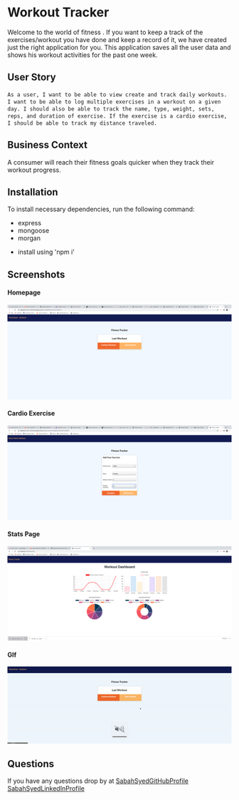 #  Workout Tracker

Welcome to the world of fitness . If you want to keep a track of the exercises/workout you have done and keep a record of it, we have created just the right application for you. This application saves all the user data and shows his workout activities for the past one week.

## User Story

    As a user, I want to be able to view create and track daily workouts. I want to be able to log multiple exercises in a workout on a given day. I should also be able to track the name, type, weight, sets, reps, and duration of exercise. If the exercise is a cardio exercise, I should be able to track my distance traveled.

## Business Context

A consumer will reach their fitness goals quicker when they track their workout progress.

## Installation 
  To install necessary dependencies, run the following command:

* express 
* mongoose 
* morgan 
- install using 'npm i'

## Screenshots


#### Homepage
![HomePage](https://github.com/sabahsyed/WorkoutTracker/blob/master/Screen%20Shot%202020-07-02%20at%201.30.05%20AM.png)

#### Cardio Exercise
![CardioExercise](https://github.com/sabahsyed/WorkoutTracker/blob/master/Screen%20Shot%202020-07-02%20at%201.30.24%20AM.png)

#### Stats Page
![Stats](https://github.com/sabahsyed/WorkoutTracker/blob/master/Screen%20Shot%202020-07-02%20at%201.49.21%20AM.png)

#### GIf
![WorkoutTrackerGIF](https://github.com/sabahsyed/WorkoutTracker/blob/master/workoutTrackerGIF.gif)

## Questions
If you have any questions drop by at [SabahSyedGitHubProfile](https://github.com/sabahsyed)
[SabahSyedLinkedInProfile](https://www.linkedin.com/in/sabah-syed-89a07344/)
